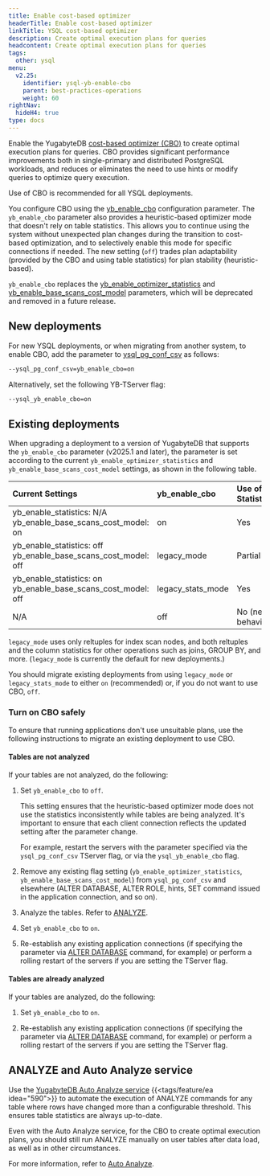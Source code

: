 ```yaml
---
title: Enable cost-based optimizer
headerTitle: Enable cost-based optimizer
linkTitle: YSQL cost-based optimizer
description: Create optimal execution plans for queries
headcontent: Create optimal execution plans for queries
tags:
  other: ysql
menu:
  v2.25:
    identifier: ysql-yb-enable-cbo
    parent: best-practices-operations
    weight: 60
rightNav:
  hideH4: true
type: docs
---
```


Enable the YugabyteDB [cost-based optimizer (CBO)](../../architecture/query-layer/planner-optimizer/) to create optimal execution plans for queries. CBO provides significant performance improvements both in single-primary and distributed PostgreSQL workloads, and reduces or eliminates the need to use hints or modify queries to optimize query execution.

Use of CBO is recommended for all YSQL deployments.

You configure CBO using the [yb_enable_cbo](../../reference/configuration/yb-tserver/#yb-enable-cbo) configuration parameter. The `yb_enable_cbo` parameter also provides a heuristic-based optimizer mode that doesn't rely on table statistics. This allows you to continue using the system without unexpected plan changes during the transition to cost-based optimization, and to selectively enable this mode for specific connections if needed. The new setting (`off`) trades plan adaptability (provided by the CBO and using table statistics) for plan stability (heuristic-based).

`yb_enable_cbo` replaces the [yb_enable_optimizer_statistics](../../reference/configuration/yb-tserver/#yb-enable-optimizer-statistics) and [yb_enable_base_scans_cost_model](../../reference/configuration/yb-tserver/#yb-enable-base-scans-cost-model) parameters, which will be deprecated and removed in a future release.

## New deployments

For new YSQL deployments, or when migrating from another system, to enable CBO, add the parameter to [ysql_pg_conf_csv](../../reference/configuration/yb-tserver/#ysql-pg-conf-csv) as follows:

```sh
--ysql_pg_conf_csv=yb_enable_cbo=on
```

Alternatively, set the following YB-TServer flag:

```sh
--ysql_yb_enable_cbo=on
```

## Existing deployments

When upgrading a deployment to a version of YugabyteDB that supports the `yb_enable_cbo` parameter (v2025.1 and later), the parameter is set according to the current `yb_enable_optimizer_statistics` and `yb_enable_base_scans_cost_model` settings, as shown in the following table.

| Current Settings | yb_enable_cbo | Use of Statistics |
| :--- | :--- | :--- |
| yb_enable_statistics: N/A<br>yb_enable_base_scans_cost_model: on | on | Yes |
| yb_enable_statistics: off<br>yb_enable_base_scans_cost_model: off | legacy_mode | Partial |
| yb_enable_statistics: on<br> yb_enable_base_scans_cost_model: off | legacy_stats_mode | Yes |
| N/A | off | No (new behavior) |

`legacy_mode` uses only reltuples for index scan nodes, and both reltuples and the column statistics for other operations such as joins, GROUP BY, and more. (`legacy_mode` is currently the default for new deployments.)

You should migrate existing deployments from using `legacy_mode` or `legacy_stats_mode` to either `on` (recommended) or, if you do not want to use CBO, `off`.

<!--## Recommended settings

| Scenario | Tables analyzed | Setting |
| :--- | :--- | :--- |
| New installation, migrating from another system | N/A | on |
| Using CBO. yb_enable_base_scans_cost_model = on | Yes | on |
| Using default settings (yb_enable_optimizer_statistics = off, yb_enable_base_scans_cost_model = off) | No | off |
| Using default settings (yb_enable_optimizer_statistics = off, yb_enable_base_scans_cost_model = off) | Yes | legacy_mode |
| yb_enable_optimizer_statistics = on,  yb_enable_base_scans_cost_model = off | Yes | legacy_stats_mode |
-->

### Turn on CBO safely

To ensure that running applications don't use unsuitable plans, use the following instructions to migrate an existing deployment to use CBO.

#### Tables are not analyzed

If your tables are not analyzed, do the following:

1. Set `yb_enable_cbo` to `off`.

    This setting ensures that the heuristic-based optimizer mode does not use the statistics inconsistently while tables are being analyzed. It's important to ensure that each client connection reflects the updated setting after the parameter change.

    For example, restart the servers with the parameter specified via the `ysql_pg_conf_csv` TServer flag, or via the `ysql_yb_enable_cbo` flag.

1. Remove any existing flag setting (`yb_enable_optimizer_statistics`, `yb_enable_base_scans_cost_model`) from `ysql_pg_conf_csv` and elsewhere (ALTER DATABASE, ALTER ROLE, hints, SET command issued in the application connection, and so on).

1. Analyze the tables. Refer to [ANALYZE](../../api/ysql/the-sql-language/statements/cmd_analyze/).

1. Set `yb_enable_cbo` to `on`.

1. Re-establish any existing application connections (if specifying the parameter via [ALTER DATABASE](../../api/ysql/the-sql-language/statements/ddl_alter_db/) command, for example) or perform a rolling restart of the servers if you are setting the TServer flag.

#### Tables are already analyzed

If your tables are analyzed, do the following:

1. Set `yb_enable_cbo` to `on`.

1. Re-establish any existing application connections (if specifying the parameter via [ALTER DATABASE](../../api/ysql/the-sql-language/statements/ddl_alter_db/) command, for example) or perform a rolling restart of the servers if you are setting the TServer flag.

## ANALYZE and Auto Analyze service

Use the [YugabyteDB Auto Analyze service](../../additional-features/auto-analyze/) {{<tags/feature/ea idea="590">}} to automate the execution of ANALYZE commands for any table where rows have changed more than a configurable threshold. This ensures table statistics are always up-to-date.

Even with the Auto Analyze service, for the CBO to create optimal execution plans, you should still run ANALYZE manually on user tables after data load, as well as in other circumstances.

For more information, refer to [Auto Analyze](../../additional-features/auto-analyze/).
